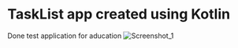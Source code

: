 # TaskList app created using Kotlin
Done test application for aducation
![Screenshot_1](https://github.com/five5laps/Kotlin-TaskList/assets/68498669/9f2cf92b-0b38-4c8c-a16d-65da19b1641b)
